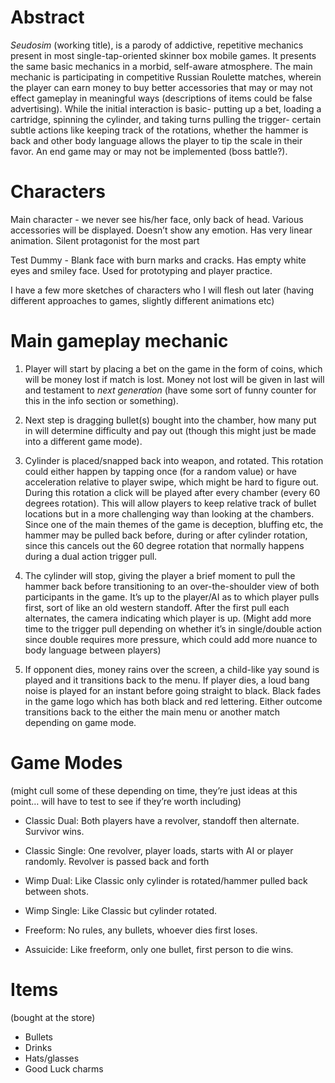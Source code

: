 # Abstract 

_Seudosim_ (working title), is a parody of addictive, repetitive mechanics present in most single-tap-oriented skinner box mobile games. It presents the same basic mechanics in a morbid, self-aware atmosphere. The main mechanic is participating in competitive Russian Roulette matches, wherein the player can earn money to buy better accessories that may or may not effect gameplay in meaningful ways (descriptions of items could be false advertising). While the initial interaction is basic- putting up a bet, loading a cartridge, spinning the cylinder, and taking turns pulling the trigger- certain subtle actions like keeping track of the rotations, whether the hammer is back and other body language allows the player to tip the scale in their favor. An end game may or may not be implemented (boss battle?).


# Characters

Main character - we never see his/her face, only back of head. Various accessories will be displayed. Doesn’t show any emotion. Has very linear animation. Silent protagonist for the most part

Test Dummy - Blank face with burn marks and cracks. Has empty white eyes and smiley face. Used for prototyping and player practice.

I have a few more sketches of characters who I will flesh out later (having different approaches to games, slightly different animations etc)


# Main gameplay mechanic

1. Player will start by placing a bet on the game in the form of coins, which will be money lost if match is lost. Money not lost will be given in last will and testament to _next generation_ (have some sort of funny counter for this in the info section or something).

2. Next step is dragging bullet(s) bought into the chamber, how many put in will determine difficulty and pay out (though this might just be made into a different game mode).

3. Cylinder is placed/snapped back into weapon, and rotated. This rotation could either happen by tapping once (for a random value) or have acceleration relative to player swipe, which might be hard to figure out. During this rotation a click will be played after every chamber (every 60 degrees rotation). This will allow players to keep relative track of bullet locations but in a more challenging way than looking at the chambers. Since one of the main themes of the game is deception, bluffing etc, the hammer may be pulled back before, during or after cylinder rotation, since this cancels out the 60 degree rotation that normally happens during a dual action trigger pull.

4. The cylinder will stop, giving the player a brief moment to pull the hammer back before transitioning to an over-the-shoulder view of both participants in the game. It’s up to the player/AI as to which player pulls first, sort of like an old western standoff. After the first pull each alternates, the camera indicating which player is up. (Might add more time to the trigger pull depending on whether it’s in single/double action since double requires more pressure, which could add more nuance to body language between players)

5. If opponent dies, money rains over the screen, a child-like yay sound is played and it transitions back to the menu. If player dies, a loud bang noise is played for an instant before going straight to black. Black fades in the game logo which has both black and red lettering. Either outcome transitions back to the either the main menu or another match depending on game mode.


# Game Modes

(might cull some of these depending on time, they’re just ideas at this point… will have to test to see if they’re worth including)

- Classic Dual: Both players have a revolver, standoff then alternate. Survivor wins.

- Classic Single: One revolver, player loads, starts with AI or player randomly. Revolver is passed back and forth

- Wimp Dual: Like Classic only cylinder is rotated/hammer pulled back between shots.

- Wimp Single: Like Classic but cylinder rotated.

- Freeform: No rules, any bullets, whoever dies first loses.

- Assuicide: Like freeform, only one bullet, first person to die wins.


# Items
(bought at the store)

- Bullets
- Drinks
- Hats/glasses
- Good Luck charms